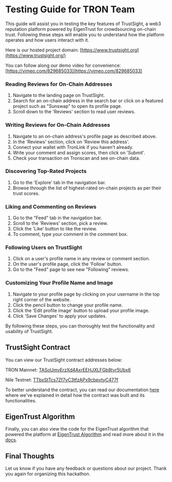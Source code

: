 # Testing Guide for TRON Team

This guide will assist you in testing the key features of TrustSight, a web3 reputation platform powered by EigenTrust for crowdsourcing on-chain trust. Following these steps will enable you to understand how the platform operates and how users interact with it.

Here is our hosted project domain: [https://www.trustsight.org](https://www.trustsight.org/)

You can follow along our demo video for convenience: [https://vimeo.com/829685033](https://vimeo.com/829685033)

### Reading Reviews for On-Chain Addresses

1. Navigate to the landing page on TrustSight.
2. Search for an on-chain address in the search bar or click on a featured project such as "Sunswap" to open its profile page.
1. Scroll down to the 'Reviews' section to read user reviews.

### Writing Reviews for On-Chain Addresses

1. Navigate to an on-chain address's profile page as described above.
2. In the 'Reviews' section, click on 'Review this address'.
3. Connect your wallet with TronLink if you haven't already.
4. Write your comment and assign scores, then click on 'Submit'.
5. Check your transaction on Tronscan and see on-chain data.

### Discovering Top-Rated Projects

1. Go to the 'Explore' tab in the navigation bar.
2. Browse through the list of highest-rated on-chain projects as per their trust scores.

### Liking and Commenting on Reviews

1. Go to the "Feed" tab in the navigation bar.
2. Scroll to the 'Reviews' section, pick a review.
3. Click the 'Like' button to like the review.
4. To comment, type your comment in the comment box.

### Following Users on TrustSight

1. Click on a user's profile name in any review or comment section.
2. On the user's profile page, click the 'Follow' button.
3. Go to the "Feed" page to see new "Following" reviews.

### Customizing Your Profile Name and Image

1. Navigate to your profile page by clicking on your username in the top right corner of the website.
2. Click the pencil button to change your profile name.
3. Click the 'Edit profile image' button to upload your profile image.
4. Click 'Save Changes' to apply your updates.

By following these steps, you can thoroughly test the functionality and usability of TrustSight.

## TrustSight Contract

You can view our TrustSight contract addresses below:

TRON Mainnet: [TASoUmvErzXd4AxrEEHJXLFGb8tyr5Ubx6](https://tronscan.org/#/contract/TASoUmvErzXd4AxrEEHJXLFGb8tyr5Ubx6/code)

Nile Testnet: [TTbxStTcs7Zf7yC3tfzAPx9cbpvtyC477f](https://nile.tronscan.org/#/contract/TTbxStTcs7Zf7yC3tfzAPx9cbpvtyC477f/transactions)

To better understand the contract, you can read our documentation [here](contracts/README.md) where we've explained in detail how the contract was built and its functionalities.

## EigenTrust Algorithm

Finally, you can also view the code for the EigenTrust algorithm that powered the platform at [EigenTrust Algorithm](server/eigentrust.js) and read more about it in the [docs](server/EIGENTRUST.md).

## Final Thoughts

Let us know if you have any feedback or questions about our project. Thank you again for organizing this hackathon.